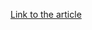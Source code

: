 [Link to the article](https://thehackernews.com/2024/11/nodestealer-malware-targets-facebook-ad.html)
